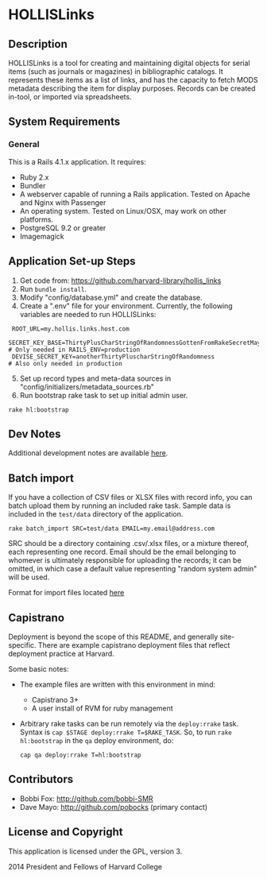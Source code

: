 # HOLLISLinks

## Description

HOLLISLinks is a tool for creating and maintaining digital objects for serial items (such as journals or magazines) in bibliographic catalogs. It represents these items as a list of links, and has the capacity to fetch MODS metadata describing the item for display purposes.  Records can be created in-tool, or imported via spreadsheets.

## System Requirements

### General

This is a Rails 4.1.x application.  It requires:

* Ruby 2.x
* Bundler
* A webserver capable of running a Rails application.  Tested on Apache and Nginx with Passenger
* An operating system. Tested on Linux/OSX, may work on other platforms.
* PostgreSQL 9.2 or greater
* Imagemagick

## Application Set-up Steps
1. Get code from: https://github.com/harvard-library/hollis_links
2. Run `bundle install`.
3. Modify "config/database.yml" and create the database.
4. Create a ".env" file for your environment.  Currently, the following variables are needed to run HOLLISLinks:
  ```
   ROOT_URL=my.hollis.links.host.com
   SECRET_KEY_BASE=ThirtyPlusCharStringOfRandomnessGottenFromRakeSecretMaybe # Only needed in RAILS_ENV=production
   DEVISE_SECRET_KEY=anotherThirtyPluscharStringOfRandomness                 # Also only needed in production
  ```
5. Set up record types and meta-data sources in "config/initializers/metadata_sources.rb"
6. Run bootstrap rake task to set up initial admin user.
  ```Shell
  rake hl:bootstrap
  ```

## Dev Notes

Additional development notes are available [here](DEV_NOTES.md).

## Batch import

If you have a collection of CSV files or XLSX files with record info, you can batch upload them by running an included rake task.  Sample data is included in the `test/data` directory of the application.

```Shell
rake batch_import SRC=test/data EMAIL=my.email@address.com
```

SRC should be a directory containing .csv/.xlsx files, or a mixture thereof, each representing one record.  Email should be the email belonging to whomever is ultimately responsible for uploading the records; it can be omitted, in which case a default value representing "random system admin" will be used.

Format for import files located [here](DEV_NOTES.md#user-content-import-format)

## Capistrano

Deployment is beyond the scope of this README, and generally site-specific.  There are example capistrano deployment files that reflect deployment practice at Harvard.

Some basic notes:
* The example files are written with this environment in mind:
  * Capistrano 3+
  * A user install of RVM for ruby management
* Arbitrary rake tasks can be run remotely via the `deploy:rrake` task. Syntax is `cap $STAGE deploy:rrake T=$RAKE_TASK`.  So, to run `rake hl:bootstrap` in the `qa` deploy environment, do:

  ```Shell
  cap qa deploy:rrake T=hl:bootstrap
  ```

## Contributors

* Bobbi Fox: http://github.com/bobbi-SMR
* Dave Mayo: http://github.com/pobocks (primary contact)

## License and Copyright

This application is licensed under the GPL, version 3.

2014 President and Fellows of Harvard College
